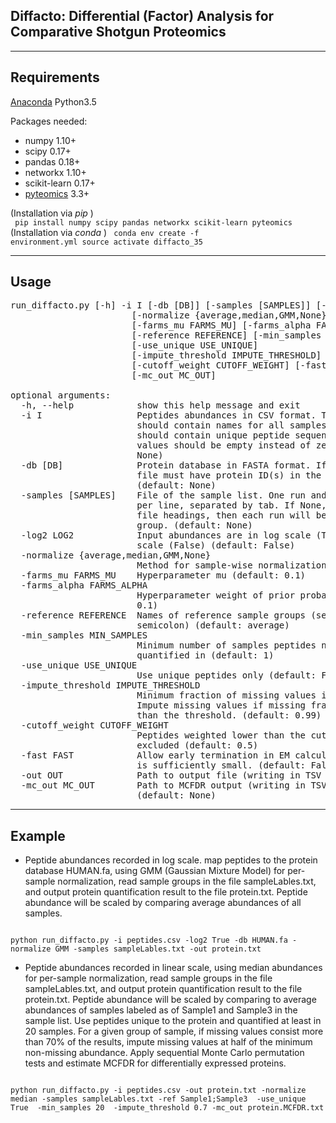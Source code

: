 ## Diffacto: Differential (Factor) Analysis for Comparative Shotgun Proteomics
----
Requirements
----
[Anaconda](https://www.continuum.io/downloads) Python3.5

Packages needed:
* numpy 1.10+
* scipy 0.17+  
* pandas 0.18+
* networkx 1.10+
* scikit-learn 0.17+
* [pyteomics](https://pythonhosted.org/pyteomics) 3.3+

(Installation via _pip_ )   
<code> pip install numpy scipy pandas networkx scikit-learn pyteomics </code>
(Installation via _conda_ )
<code> conda env create -f environment.yml
source activate diffacto_35
</code>

---

Usage
----

<pre>
run_diffacto.py [-h] -i I [-db [DB]] [-samples [SAMPLES]] [-log2 LOG2]
                       [-normalize {average,median,GMM,None}]
                       [-farms_mu FARMS_MU] [-farms_alpha FARMS_ALPHA]
                       [-reference REFERENCE] [-min_samples MIN_SAMPLES]
                       [-use_unique USE_UNIQUE]
                       [-impute_threshold IMPUTE_THRESHOLD]
                       [-cutoff_weight CUTOFF_WEIGHT] [-fast FAST] [-out OUT]
                       [-mc_out MC_OUT]

optional arguments:
  -h, --help            show this help message and exit
  -i I                  Peptides abundances in CSV format. The first row
                        should contain names for all samples. The first column
                        should contain unique peptide sequences. Missing
                        values should be empty instead of zeros. (default:
                        None)
  -db [DB]              Protein database in FASTA format. If None, the peptide
                        file must have protein ID(s) in the second column.
                        (default: None)
  -samples [SAMPLES]    File of the sample list. One run and its sample group
                        per line, separated by tab. If None, read from peptide
                        file headings, then each run will be summarized as a
                        group. (default: None)
  -log2 LOG2            Input abundances are in log scale (True) or linear
                        scale (False) (default: False)
  -normalize {average,median,GMM,None}
                        Method for sample-wise normalization. (default: None)
  -farms_mu FARMS_MU    Hyperparameter mu (default: 0.1)
  -farms_alpha FARMS_ALPHA
                        Hyperparameter weight of prior probability (default:
                        0.1)
  -reference REFERENCE  Names of reference sample groups (separated by
                        semicolon) (default: average)
  -min_samples MIN_SAMPLES
                        Minimum number of samples peptides needed to be
                        quantified in (default: 1)
  -use_unique USE_UNIQUE
                        Use unique peptides only (default: False)
  -impute_threshold IMPUTE_THRESHOLD
                        Minimum fraction of missing values in the group.
                        Impute missing values if missing fraction is larger
                        than the threshold. (default: 0.99)
  -cutoff_weight CUTOFF_WEIGHT
                        Peptides weighted lower than the cutoff will be
                        excluded (default: 0.5)
  -fast FAST            Allow early termination in EM calculation when noise
                        is sufficiently small. (default: False)
  -out OUT              Path to output file (writing in TSV format).
  -mc_out MC_OUT        Path to MCFDR output (writing in TSV format).
                        (default: None)
</pre>            


----
Example
---

* Peptide abundances recorded in log scale. map peptides to the protein database HUMAN.fa, using GMM (Gaussian Mixture Model) for per-sample normalization, read sample groups in the file sampleLables.txt, and output protein quantification result to the file protein.txt. Peptide abundance will be scaled by comparing average abundances of all samples.

<code>
python run_diffacto.py -i peptides.csv -log2 True -db HUMAN.fa -normalize GMM -samples sampleLables.txt -out protein.txt
</code>


* Peptide abundances recorded in linear scale, using median abundances for per-sample normalization, read sample groups in the file sampleLables.txt, and output protein quantification result to the file protein.txt. Peptide abundance will be scaled by comparing to average abundances of samples labeled as of Sample1 and Sample3 in the sample list. Use peptides unique to the protein and quantified at least in 20 samples. For a given group of sample, if missing values consist more than 70% of the results, impute missing values at half of the minimum non-missing abundance. Apply sequential Monte Carlo permutation tests and estimate MCFDR for differentially expressed proteins.

<code>
python run_diffacto.py -i peptides.csv -out protein.txt -normalize median -samples sampleLables.txt -ref Sample1;Sample3  -use_unique True  -min_samples 20  -impute_threshold 0.7 -mc_out protein.MCFDR.txt
</code>
